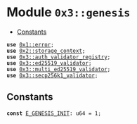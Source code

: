 
<a name="0x3_genesis"></a>

# Module `0x3::genesis`



-  [Constants](#@Constants_0)


<pre><code><b>use</b> <a href="">0x1::error</a>;
<b>use</b> <a href="">0x2::storage_context</a>;
<b>use</b> <a href="auth_validator_registry.md#0x3_auth_validator_registry">0x3::auth_validator_registry</a>;
<b>use</b> <a href="ed25519_validator.md#0x3_ed25519_validator">0x3::ed25519_validator</a>;
<b>use</b> <a href="multi_ed25519_validator.md#0x3_multi_ed25519_validator">0x3::multi_ed25519_validator</a>;
<b>use</b> <a href="secp256k1_validator.md#0x3_secp256k1_validator">0x3::secp256k1_validator</a>;
</code></pre>



<a name="@Constants_0"></a>

## Constants


<a name="0x3_genesis_E_GENESIS_INIT"></a>



<pre><code><b>const</b> <a href="genesis.md#0x3_genesis_E_GENESIS_INIT">E_GENESIS_INIT</a>: u64 = 1;
</code></pre>
